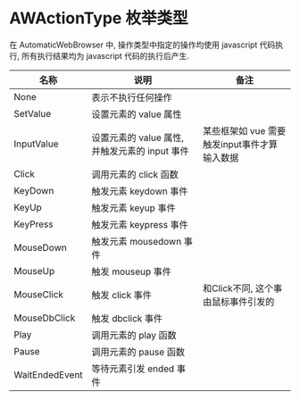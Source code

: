 # AWActionType 枚举类型

在 AutomaticWebBrowser 中, 操作类型中指定的操作均使用 javascript 代码执行, 所有执行结果均为 javascript 代码的执行后产生.

|名称|说明|备注|
|-|-|-|
|None|表示不执行任何操作|
|SetValue|设置元素的 value 属性|
|InputValue|设置元素的 value 属性, 并触发元素的 input 事件|某些框架如 vue 需要触发input事件才算输入数据|
|Click|调用元素的 click 函数|
|KeyDown|触发元素 keydown 事件|
|KeyUp|触发元素 keyup 事件|
|KeyPress|触发元素 keypress 事件|
|MouseDown|触发元素 mousedown 事件|
|MouseUp|触发 mouseup 事件|
|MouseClick|触发 click 事件|和Click不同, 这个事由鼠标事件引发的|
|MouseDbClick|触发 dbclick 事件|
|Play|调用元素的 play 函数|
|Pause|调用元素的 pause 函数|
|WaitEndedEvent|等待元素引发 ended 事件|